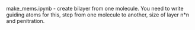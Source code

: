 make_mems.ipynb - create bilayer from one molecule. 
You need to write guiding atoms for this, step from one molecule to another, size of layer n*n and penitration.